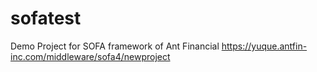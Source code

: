 # sofatest
Demo Project for SOFA framework of Ant Financial
https://yuque.antfin-inc.com/middleware/sofa4/newproject
